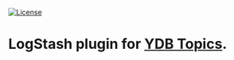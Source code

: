 [![License](https://img.shields.io/badge/License-Apache%202.0-blue.svg)](https://github.com/ydb-platform/ydb-logstash-topics-plugin/blob/main/LICENSE)

# LogStash plugin for [YDB Topics](https://ydb.tech/en/docs/concepts/topic).

